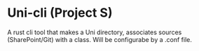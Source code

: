 # Uni-cli (Project S)

A rust cli tool that makes a Uni directory, associates sources (SharePoint/Git) with a class. Will be configurabe by a .conf file.


